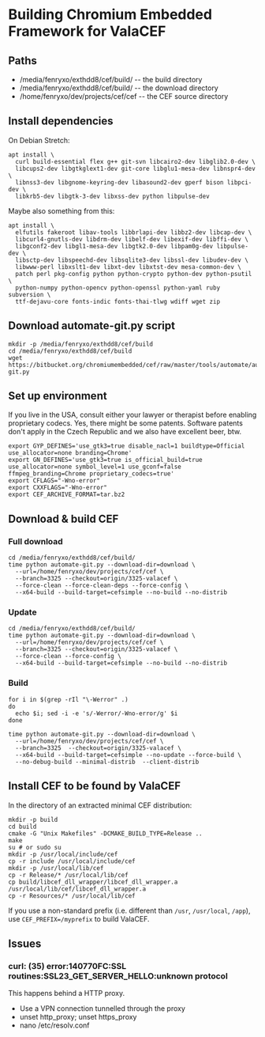 Building Chromium Embedded Framework for ValaCEF
===========================================

Paths
-----

  * /media/fenryxo/exthdd8/cef/build/ -- the build directory
  * /media/fenryxo/exthdd8/cef/build/ -- the download directory
  * /home/fenryxo/dev/projects/cef/cef -- the CEF source directory

Install dependencies
------------------

On Debian Stretch:

    apt install \
      curl build-essential flex g++ git-svn libcairo2-dev libglib2.0-dev \
      libcups2-dev libgtkglext1-dev git-core libglu1-mesa-dev libnspr4-dev \
      libnss3-dev libgnome-keyring-dev libasound2-dev gperf bison libpci-dev \
      libkrb5-dev libgtk-3-dev libxss-dev python libpulse-dev

Maybe also something from this:

    apt install \
      elfutils fakeroot libav-tools libbrlapi-dev libbz2-dev libcap-dev \
      libcurl4-gnutls-dev libdrm-dev libelf-dev libexif-dev libffi-dev \
      libgconf2-dev libgl1-mesa-dev libgtk2.0-dev libpam0g-dev libpulse-dev \
      libsctp-dev libspeechd-dev libsqlite3-dev libssl-dev libudev-dev \
      libwww-perl libxslt1-dev libxt-dev libxtst-dev mesa-common-dev \
      patch perl pkg-config python python-crypto python-dev python-psutil \
      python-numpy python-opencv python-openssl python-yaml ruby subversion \
      ttf-dejavu-core fonts-indic fonts-thai-tlwg wdiff wget zip

Download automate-git.py script
----------------------------

    mkdir -p /media/fenryxo/exthdd8/cef/build
    cd /media/fenryxo/exthdd8/cef/build
    wget https://bitbucket.org/chromiumembedded/cef/raw/master/tools/automate/automate-git.py

Set up environment
----------------

If you live in the USA, consult either your lawyer or therapist before enabling proprietary codecs.
Yes, there might be some patents. Software patents don't apply in the Czech Republic and we also
have excellent beer, btw.
 
    export GYP_DEFINES='use_gtk3=true disable_nacl=1 buildtype=Official use_allocator=none branding=Chrome'
    export GN_DEFINES='use_gtk3=true is_official_build=true use_allocator=none symbol_level=1 use_gconf=false ffmpeg_branding=Chrome proprietary_codecs=true'
    export CFLAGS="-Wno-error"
    export CXXFLAGS="-Wno-error"
    export CEF_ARCHIVE_FORMAT=tar.bz2

Download & build CEF
------------------

### Full download

    cd /media/fenryxo/exthdd8/cef/build/
    time python automate-git.py --download-dir=download \
      --url=/home/fenryxo/dev/projects/cef/cef \
      --branch=3325 --checkout=origin/3325-valacef \
      --force-clean --force-clean-deps --force-config \
      --x64-build --build-target=cefsimple --no-build --no-distrib

### Update

    cd /media/fenryxo/exthdd8/cef/build/
    time python automate-git.py --download-dir=download \
      --url=/home/fenryxo/dev/projects/cef/cef \
      --branch=3325 --checkout=origin/3325-valacef \
      --force-clean --force-config \
      --x64-build --build-target=cefsimple --no-build --no-distrib

### Build

    for i in $(grep -rIl "\-Werror" .)
    do
      echo $i; sed -i -e 's/-Werror/-Wno-error/g' $i
    done
    
    time python automate-git.py --download-dir=download \
      --url=/home/fenryxo/dev/projects/cef/cef \
      --branch=3325  --checkout=origin/3325-valacef \
      --x64-build --build-target=cefsimple --no-update --force-build \
      --no-debug-build --minimal-distrib  --client-distrib

Install CEF to be found by ValaCEF
------------------------------

In the directory of an extracted minimal CEF distribution:

    mkdir -p build
    cd build
    cmake -G "Unix Makefiles" -DCMAKE_BUILD_TYPE=Release ..
    make
    su # or sudo su
    mkdir -p /usr/local/include/cef
    cp -r include /usr/local/include/cef
    mkdir -p /usr/local/lib/cef
    cp -r Release/* /usr/local/lib/cef
    cp build/libcef_dll_wrapper/libcef_dll_wrapper.a /usr/local/lib/cef/libcef_dll_wrapper.a
    cp -r Resources/* /usr/local/lib/cef

If you use a non-standard prefix (i.e. different than `/usr`, `/usr/local`, `/app`), use `CEF_PREFIX=/myprefix`
to build ValaCEF.

Issues
------

### curl: (35) error:140770FC:SSL routines:SSL23_GET_SERVER_HELLO:unknown protocol

This happens behind a HTTP proxy.

  * Use a VPN connection tunnelled through the proxy
  * unset http_proxy; unset https_proxy
  * nano /etc/resolv.conf
